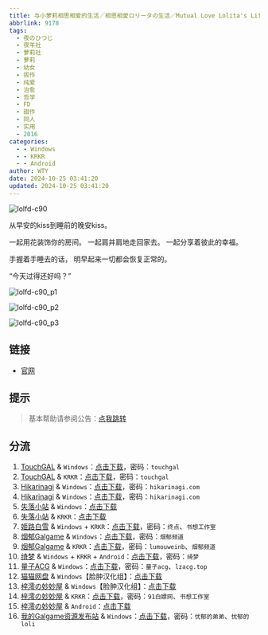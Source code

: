 ```yaml
---
title: 与小萝莉相思相爱的生活／相思相愛ロリータの生活／Mutual Love Lolita's Life／相思相爱洛丽塔的生活
abbrlink: 9178
tags:
  - 夜のひつじ
  - 夜羊社
  - 萝莉社
  - 萝莉
  - 幼女
  - 拔作
  - 纯爱
  - 治愈
  - 哲学
  - FD
  - 甜作
  - 同人
  - 实用
  - 2016
categories:
  - - Windows
  - - KRKR
  - - Android
author: WTY
date: 2024-10-25 03:41:20
updated: 2024-10-25 03:41:20
---
```


![lolfd-c90](https://unpkg.com/galgame/img/lolfd-c90.webp)

从早安的kiss到睡前的晚安kiss。

一起用花装饰你的房间。
一起肩并肩地走回家去。
一起分享着彼此的幸福。

手握着手睡去的话，
明早起来一切都会恢复正常的。

“今天过得还好吗？”

<!-- more -->

![lolfd-c90_p1](https://unpkg.com/galgame/img/lolfd-c90_p1.webp)

![lolfd-c90_p2](https://unpkg.com/galgame/img/lolfd-c90_p2.webp)

![lolfd-c90_p3](https://unpkg.com/galgame/img/lolfd-c90_p3.webp)

## 链接

- [官网](https://yorunohitsuji.xii.jp/products/lolfd_c90)

## 提示

> 基本帮助请参阅公告：[点我跳转](/p/announcement/)

## 分流

1. [TouchGAL](https://touchgal.net/) & `Windows`：[点击下载](https://pan.touchgal.net/s/17GuX)，密码：`touchgal`
2. [TouchGAL](https://touchgal.net/) & `KRKR`：[点击下载](https://pan.touchgal.net/s/Jk1ota)，密码：`touchgal`
3. [Hikarinagi](https://www.hikarinagi.com/) & `Windows`：[点击下载](https://pan.himoe.uk/s/lNrS5)，密码：`hikarinagi.com`
4. [Hikarinagi](https://www.hikarinagi.com/) & `Windows`：[点击下载](https://pan.himoe.uk/s/QWgquE)，密码：`hikarinagi.com`
5. [失落小站](https://www.shinnku.com/) & `Windows`：[点击下载](https://www.shinnku.com/api/download/0/win/%E4%B8%8E%E5%B0%8F%E8%90%9D%E8%8E%89%E7%9B%B8%E6%80%9D%E7%9B%B8%E7%88%B1%E7%9A%84%E7%94%9F%E6%B4%BB.7z)
6. [失落小站](https://www.shinnku.com/) & `KRKR`：[点击下载](https://www.shinnku.com/api/download/0/krkr/%E4%B8%8E%E5%B0%8F%E8%90%9D%E8%8E%89%E7%9B%B8%E6%80%9D%E7%9B%B8%E7%88%B1%E7%9A%84%E7%94%9F%E6%B4%BB.7z)
7. [姬路白雪](https://pan.jlbx.xyz/) & `Windows` + `KRKR`：[点击下载](https://pan.jlbx.xyz/?s=%E4%B8%8E%E5%B0%8F%E8%90%9D%E8%8E%89%E7%9B%B8%E6%80%9D%E7%9B%B8%E7%88%B1%E7%9A%84%E7%94%9F%E6%B4%BB)，密码：`终点`、`书想工作室`
8. [烟郁Galgame](https://yanyugal.top/) & `Windows`：[点击下载](https://yanyugal.top/disk1/PC/%E5%A4%9C%E7%BE%8A%E7%A4%BE%E5%90%88%E9%9B%86)，密码：`烟郁频道`
9. [烟郁Galgame](https://yanyugal.top/) & `KRKR`：[点击下载](https://yanyugal.top/disk1/%E5%B0%8F%E5%B0%8F%E7%9A%84%E5%88%86%E4%BA%AB%EF%BC%88PC%EF%BC%86%E5%AE%89%E5%8D%93%EF%BC%89/%E5%AE%89%E5%8D%93/krkr/%E5%A4%9C%E7%BE%8A%E7%A4%BE)，密码：`lumouweinb`、`烟郁频道`
10. [绮梦](https://acgs.one/) & `Windows` + `KRKR` + `Android`：[点击下载](https://acgs.one/game/93.html)，密码：`绮梦`
11. [量子ACG](https://lzacg.org/) & `Windows`：[点击下载](https://lzacg.org/6490)，密码：`量子acg`、`lzacg.top`
12. [猫猫网盘](https://pan.catcat.blog/) & `Windows`【脸肿汉化组】：[点击下载](https://pan.catcat.blog/d/GalGame/SP%E5%90%8E%E7%AB%AF1%5BGalGame%E5%88%86%E5%8C%BA%5D/%E5%8D%97%2BGalGame%E6%B1%89%E5%8C%96%E5%8C%BA%E5%85%A8%E5%8C%BA%E5%A4%87%E4%BB%BD%E5%90%88%E9%9B%86%5B%E9%87%8D%E5%8E%8B%5D-%E7%A6%BB%E6%95%A3/%E7%AC%AC%E4%B8%80%E8%BD%AE-Part1/%E5%85%B6%E4%BB%96/%5B%E5%A4%9C%E3%81%AE%E3%81%B2%E3%81%A4%E3%81%98%5D%20%E7%9B%B8%E6%80%9D%E7%9B%B8%E6%84%9B%E3%83%AD%E3%83%AA%E3%83%BC%E3%82%BF%E3%81%AE%E7%94%9F%E6%B4%BB%20%20%E4%B8%8E%E5%B0%8F%E8%90%9D%E8%8E%89%E7%9B%B8%E6%80%9D%E7%9B%B8%E7%88%B1%E7%9A%84%E7%94%9F%E6%B4%BB%20%E6%B1%89%E5%8C%96%E7%A1%AC%E7%9B%98%E7%89%88%20%5B%E8%84%B8%E8%82%BF%E6%B1%89%E5%8C%96%E7%BB%84%5D/%5B%E5%A4%9C%E3%81%AE%E3%81%B2%E3%81%A4%E3%81%98%5D%20%E7%9B%B8%E6%80%9D%E7%9B%B8%E6%84%9B%E3%83%AD%E3%83%AA%E3%83%BC%E3%82%BF%E3%81%AE%E7%94%9F%E6%B4%BB%20%20%E4%B8%8E%E5%B0%8F%E8%90%9D%E8%8E%89%E7%9B%B8%E6%80%9D%E7%9B%B8%E7%88%B1%E7%9A%84%E7%94%9F%E6%B4%BB%20%E6%B1%89%E5%8C%96%E7%A1%AC%E7%9B%98%E7%89%88%20%5B%E8%84%B8%E8%82%BF%E6%B1%89%E5%8C%96%E7%BB%84%5D.rar?sign=Cby6Eloa6YH8TnnShZUA1_lE5zuVXOFzO6pCegJ0cWY=:0)
13. [梓澪の妙妙屋](https://zi0.cc/) & `Windows`【脸肿汉化组】：[点击下载](https://zi0.cc/d/%60%E3%80%90%E5%90%88%E9%9B%86%E7%B3%BB%E5%88%97%E3%80%91/%E5%8D%97%2BGalGame%E6%B1%89%E5%8C%96%E5%8C%BA%E5%85%A8%E5%8C%BA%E8%B5%84%E6%BA%90%E5%A4%87%E4%BB%BD/1/02/%5B%E5%A4%9C%E3%81%AE%E3%81%B2%E3%81%A4%E3%81%98%5D%20%E7%9B%B8%E6%80%9D%E7%9B%B8%E6%84%9B%E3%83%AD%E3%83%AA%E3%83%BC%E3%82%BF%E3%81%AE%E7%94%9F%E6%B4%BB%20%20%E4%B8%8E%E5%B0%8F%E8%90%9D%E8%8E%89%E7%9B%B8%E6%80%9D%E7%9B%B8%E7%88%B1%E7%9A%84%E7%94%9F%E6%B4%BB%20%E6%B1%89%E5%8C%96%E7%A1%AC%E7%9B%98%E7%89%88%20%5B%E8%84%B8%E8%82%BF%E6%B1%89%E5%8C%96%E7%BB%84%5D.zip?sign=v1NWVyE8Sx-tP5m_aJv3QX7EbUgd840nd1p-O6WwbaA=:0)
14. [梓澪の妙妙屋](https://zi0.cc/) & `KRKR`：[点击下载](https://zi0.cc/d/%60%E3%80%90%E5%BD%92%20%E6%A1%A3%E3%80%91/%E3%80%90KRKR%E5%90%88%E9%9B%86%E3%80%91/1/%E4%B8%8E%E5%B0%8F%E8%90%9D%E8%8E%89%E7%9B%B8%E6%80%9D%E7%9B%B8%E7%88%B1%E7%9A%84%E7%94%9F%E6%B4%BB.exe?sign=li7tTc7FH0PCBbQ_Qj0jHyVwNCXY-keceSNC_TZuKxo=:0)，密码：`91白嫖网`、`书想工作室`
15. [梓澪の妙妙屋](https://zi0.cc/) & `Android`：[点击下载](https://zi0.cc/d/%60%E3%80%90%E5%BD%92%20%E6%A1%A3%E3%80%91/%E3%80%90%E5%AE%89%E5%8D%93%E5%90%88%E9%9B%86%E3%80%91/013/%E4%B8%8E%E5%B0%8F%E8%90%9D%E8%8E%89%E7%9B%B8%E6%80%9D%E7%9B%B8%E7%88%B1%E7%9A%84%E7%94%9F%E6%B4%BB.apk?sign=oofKCw7Ov1ramRuGkTKGt4XLLgdWhEBDgsOM8h56tjo=:0)
16. [我的Galgame资源发布站](https://www.ttloli.com/) & `Windows`：[点击下载](https://www.ttloli.com/yuxiaoluolixiangsixiangaideshenghuo.html)，密码：`忧郁的弟弟`、`忧郁的loli`
